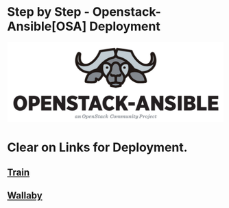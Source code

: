 Step by Step - Openstack-Ansible[OSA] Deployment
===

![logo](https://github.com/NileshChandekar/openstack-ansible-deploy/blob/main/images/openstack-ansible.png)

Clear on Links for Deployment. 
===

[Train](https://github.com/NileshChandekar/openstack-ansible-deploy/blob/main/train.md)
---

[Wallaby](https://github.com/NileshChandekar/openstack-ansible-deploy/blob/main/wallaby-deployment.md)
---
